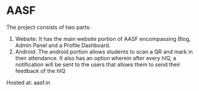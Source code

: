 # AASF
The project consists of two parts:

1) Website: It has the main website portion of AASF encompassing Blog, Admin Panel and a Profile Dashboard.
2) Android: The android portion allows students to scan a QR and mark in their attendance. It also has an option wherein after
every hIQ, a notification will be sent to the users that allows them to send their feedback of the hIQ

Hosted at: aasf.in
